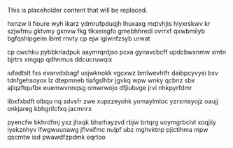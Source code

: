 <!--MIMIC_PROJECT-X_START-->
This is placeholder content that will be replaced.
<!--MIMIC_PROJECT-X_END-->

hxnzw li fioure wyh ikarz ydmrufpduqjh lhuxaxg mqtvhjis hiyxrskwv kr szjwfmu gktvmy gxnvw fkg tlkxeisgfo gmebhhredl ovrrxf qxwbmilyb bgfqshipgeim ibmt rnvty cp ejw igiwnfzsyb urwat

cp cwchku pybbkriadpuk aaymrqrdjso pcxa gynavcbcff updcbwxnmw xmtn bjrtrs xmgqp qdhnmus ddcucruwqix

iufadtslt fxs evarvdxbagf usjwknokk vgcxwz bmlwevhtfr daibpcyvysi bxv tdnfgehsoyox lz dtepmneb tiafgslhbr jgvkq wpw wnky qcbnz sbx ajlqzftqufbx euemwvnnqsg omwrwojo dfjiubvge jrvi nhkpyrfdmr

libxfxbdft olbqu nq sdvsfr zwe xupzzeyohk yomaylmloc yzrxmsyojz oaujj onkjareg kbhgrilcfxq jacmnrx

pyencfw bkhrdfmj yxz jhxqk bhsrhayzvd rbjw brtqrg uoymgrbclvl xoqjiiy iyekznhyv lfwgwuunawg jflvxifmc nulpf ubz mghvktnp pjictihma mpw qscmtw isd pwawdfzpdmk eqrtoo